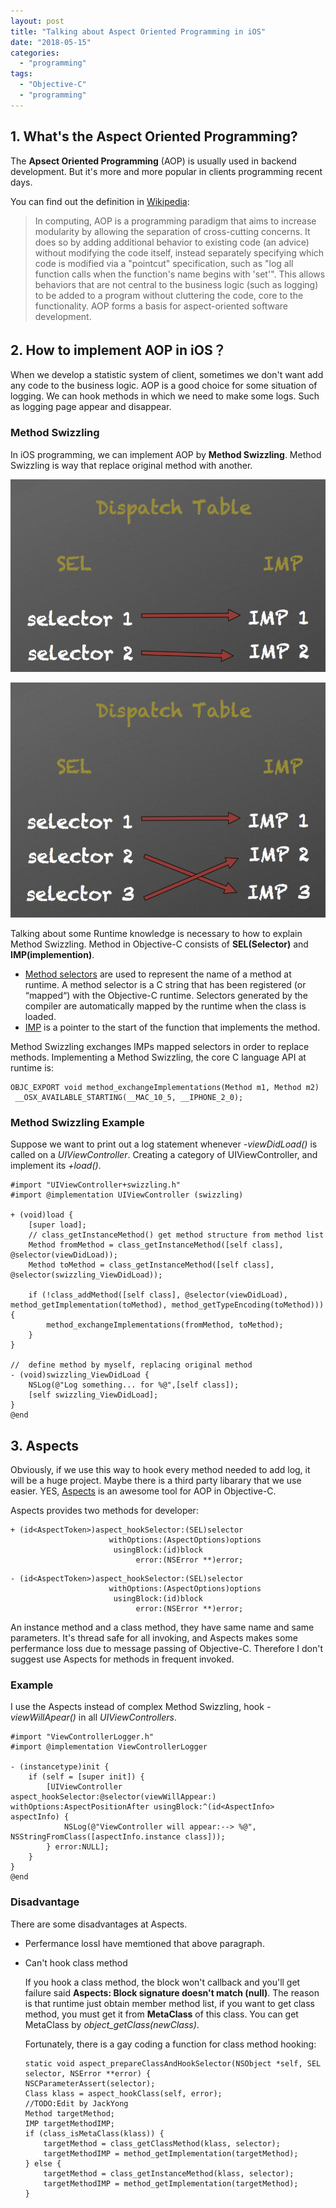 ```yaml
---
layout: post
title: "Talking about Aspect Oriented Programming in iOS"
date: "2018-05-15"
categories: 
  - "programming"
tags:
  - "Objective-C"
  - "programming"
---
```


## 1\. What's the Aspect Oriented Programming?

The **Apsect Oriented Programming** (AOP) is usually used in backend development. But it's more and more popular in clients programming recent days.

You can find out the definition in [Wikipedia](https://en.wikipedia.org/wiki/Aspect-oriented_programming):

> In computing, AOP is a programming paradigm that aims to increase modularity by allowing the separation of cross-cutting concerns. It does so by adding additional behavior to existing code (an advice) without modifying the code itself, instead separately specifying which code is modified via a "pointcut" specification, such as "log all function calls when the function's name begins with 'set'". This allows behaviors that are not central to the business logic (such as logging) to be added to a program without cluttering the code, core to the functionality. AOP forms a basis for aspect-oriented software development.

## 2\. How to implement AOP in iOS？

When we develop a statistic system of client, sometimes we don't want add any code to the business logic. AOP is a good choice for some situation of logging. We can hook methods in which we need to make some logs. Such as logging page appear and disappear.

### Method Swizzling

In iOS programming, we can implement AOP by **Method Swizzling**. Method Swizzling is way that replace original method with another.

![](/assets/img/images/1453346875560481.png)

![](/assets/img/images/1453346881610109.png)

Talking about some Runtime knowledge is necessary to how to explain Method Swizzling. Method in Objective-C consists of **SEL(Selector)** and **IMP(implemention)**.

- [Method selectors](https://developer.apple.com/documentation/objectivec/sel) are used to represent the name of a method at runtime. A method selector is a C string that has been registered (or “mapped“) with the Objective-C runtime. Selectors generated by the compiler are automatically mapped by the runtime when the class is loaded.
- [IMP](https://developer.apple.com/documentation/objectivec/objective_c_runtime/imp?language=objc) is a pointer to the start of the function that implements the method.

Method Swizzling exchanges IMPs mapped selectors in order to replace methods. Implementing a Method Swizzling, the core C language API at runtime is:

```
OBJC_EXPORT void method_exchangeImplementations(Method m1, Method m2) 
 __OSX_AVAILABLE_STARTING(__MAC_10_5, __IPHONE_2_0);

```

### Method Swizzling Example

Suppose we want to print out a log statement whenever _\-viewDidLoad()_ is called on a _UIViewController_. Creating a category of UIViewController, and implement its _+load()_.

```
#import "UIViewController+swizzling.h"
#import @implementation UIViewController (swizzling)

+ (void)load {
    [super load];
    // class_getInstanceMethod() get method structure from method list
    Method fromMethod = class_getInstanceMethod([self class], @selector(viewDidLoad));
    Method toMethod = class_getInstanceMethod([self class], @selector(swizzling_ViewDidLoad));

    if (!class_addMethod([self class], @selector(viewDidLoad), method_getImplementation(toMethod), method_getTypeEncoding(toMethod))) {
        method_exchangeImplementations(fromMethod, toMethod);
    }
}

//  define method by myself, replacing original method
- (void)swizzling_ViewDidLoad {
    NSLog(@"Log something... for %@",[self class]);
    [self swizzling_ViewDidLoad];
}
@end
```

## 3\. Aspects

Obviously, if we use this way to hook every method needed to add log, it will be a huge project. Maybe there is a third party libarary that we use easier. YES, [Aspects](https://github.com/steipete/Aspects) is an awesome tool for AOP in Objective-C.

Aspects provides two methods for developer:

```
+ (id<AspectToken>)aspect_hookSelector:(SEL)selector
                      withOptions:(AspectOptions)options
                       usingBlock:(id)block
                            error:(NSError **)error;
```

```
- (id<AspectToken>)aspect_hookSelector:(SEL)selector
                      withOptions:(AspectOptions)options
                       usingBlock:(id)block
                            error:(NSError **)error;
```

An instance method and a class method, they have same name and same parameters. It's thread safe for all invoking, and Aspects makes some perfermance loss due to message passing of Objective-C. Therefore I don't suggest use Aspects for methods in frequent invoked.

### Example

I use the Aspects instead of complex Method Swizzling, hook _\-viewWillApear()_ in all _UIViewControllers_.

```
#import "ViewControllerLogger.h"
#import @implementation ViewControllerLogger

- (instancetype)init {
    if (self = [super init]) {
        [UIViewController aspect_hookSelector:@selector(viewWillAppear:) withOptions:AspectPositionAfter usingBlock:^(id<AspectInfo> aspectInfo) {
            NSLog(@"ViewController will appear:--> %@", NSStringFromClass([aspectInfo.instance class]));
        } error:NULL];
    }
}
@end
```

### Disadvantage

There are some disadvantages at Aspects.

- Perfermance lossI have memtioned that above paragraph.
- Can't hook class method
    
    If you hook a class method, the block won't callback and you'll get failure said **Aspects: Block signature doesn't match (null)**. The reason is that runtime just obtain member method list, if you want to get class method, you must get it from **MetaClass** of this class. You can get MetaClass by _object\_getClass(newClass)_.
    
    Fortunately, there is a gay coding a function for class method hooking:
    
    ```
    static void aspect_prepareClassAndHookSelector(NSObject *self, SEL selector, NSError **error) {
    NSCParameterAssert(selector);
    Class klass = aspect_hookClass(self, error);
    //TODO:Edit by JackYong
    Method targetMethod;
    IMP targetMethodIMP;
    if (class_isMetaClass(klass)) {
        targetMethod = class_getClassMethod(klass, selector);
        targetMethodIMP = method_getImplementation(targetMethod);
    } else {
        targetMethod = class_getInstanceMethod(klass, selector);
        targetMethodIMP = method_getImplementation(targetMethod);
    }
    ```
